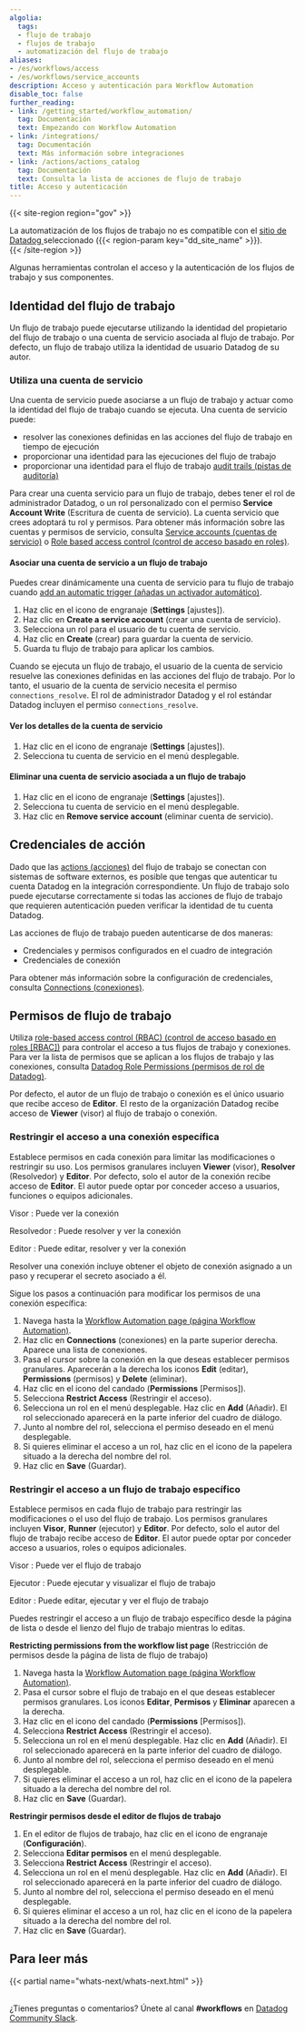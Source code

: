 ```yaml
---
algolia:
  tags:
  - flujo de trabajo
  - flujos de trabajo
  - automatización del flujo de trabajo
aliases:
- /es/workflows/access
- /es/workflows/service_accounts
description: Acceso y autenticación para Workflow Automation
disable_toc: false
further_reading:
- link: /getting_started/workflow_automation/
  tag: Documentación
  text: Empezando con Workflow Automation
- link: /integrations/
  tag: Documentación
  text: Más información sobre integraciones
- link: /actions/actions_catalog
  tag: Documentación
  text: Consulta la lista de acciones de flujo de trabajo
title: Acceso y autenticación
---
```


{{< site-region region="gov" >}}
<div class="alert alert-warning">La automatización de los flujos de trabajo no es compatible con el <a href="/getting_started/site">sitio de Datadog </a> seleccionado ({{< region-param key="dd_site_name" >}}).</div>
{{< /site-region >}}

Algunas herramientas controlan el acceso y la autenticación de los flujos de trabajo y sus componentes.

## Identidad del flujo de trabajo

Un flujo de trabajo puede ejecutarse utilizando la identidad del propietario del flujo de trabajo o una cuenta de servicio asociada al flujo de trabajo. Por defecto, un flujo de trabajo utiliza la identidad de usuario Datadog de su autor.

### Utiliza una cuenta de servicio 

Una cuenta de servicio puede asociarse a un flujo de trabajo y actuar como la identidad del flujo de trabajo cuando se ejecuta. Una cuenta de servicio puede:
- resolver las conexiones definidas en las acciones del flujo de trabajo en tiempo de ejecución
- proporcionar una identidad para las ejecuciones del flujo de trabajo
- proporcionar una identidad para el flujo de trabajo [audit trails (pistas de auditoría)][1]

Para crear una cuenta servicio para un flujo de trabajo, debes tener el rol de administrador Datadog, o un rol personalizado con el permiso **Service Account Write** (Escritura de cuenta de servicio). La cuenta servicio que crees adoptará tu rol y permisos. Para obtener más información sobre las cuentas y permisos de servicio, consulta [Service accounts (cuentas de servicio)][2] o [Role based access control (control de acceso basado en roles)][3].

#### Asociar una cuenta de servicio a un flujo de trabajo

Puedes crear dinámicamente una cuenta de servicio para tu flujo de trabajo cuando [add an automatic trigger (añadas un activador automático)][4].

1. Haz clic en el icono de engranaje (**Settings** [ajustes]).
1. Haz clic en **Create a service account** (crear una cuenta de servicio).
1. Selecciona un rol para el usuario de tu cuenta de servicio.
1. Haz clic en **Create** (crear) para guardar la cuenta de servicio.
1. Guarda tu flujo de trabajo para aplicar los cambios.

Cuando se ejecuta un flujo de trabajo, el usuario de la cuenta de servicio resuelve las conexiones definidas en las acciones del flujo de trabajo. Por lo tanto, el usuario de la cuenta de servicio necesita el permiso `connections_resolve`. El rol de administrador Datadog y el rol estándar Datadog incluyen el permiso `connections_resolve`.

#### Ver los detalles de la cuenta de servicio 

1. Haz clic en el icono de engranaje (**Settings** [ajustes]).
1. Selecciona tu cuenta de servicio en el menú desplegable.

#### Eliminar una cuenta de servicio asociada a un flujo de trabajo

1. Haz clic en el icono de engranaje (**Settings** [ajustes]).
1. Selecciona tu cuenta de servicio en el menú desplegable.
1. Haz clic en **Remove service account** (eliminar cuenta de servicio).

## Credenciales de acción

Dado que las [actions (acciones)][5] del flujo de trabajo se conectan con sistemas de software externos, es posible que tengas que autenticar tu cuenta Datadog en la integración correspondiente. Un flujo de trabajo solo puede ejecutarse correctamente si todas las acciones de flujo de trabajo que requieren autenticación pueden verificar la identidad de tu cuenta Datadog.

Las acciones de flujo de trabajo pueden autenticarse de dos maneras:
- Credenciales y permisos configurados en el cuadro de integración
- Credenciales de conexión

Para obtener más información sobre la configuración de credenciales, consulta [Connections (conexiones)][6].

## Permisos de flujo de trabajo

Utiliza [role-based access control (RBAC) (control de acceso basado en roles [RBAC])][3] para controlar el acceso a tus flujos de trabajo y conexiones. Para ver la lista de permisos que se aplican a los flujos de trabajo y las conexiones, consulta [Datadog Role Permissions (permisos de rol de Datadog)][7].

Por defecto, el autor de un flujo de trabajo o conexión es el único usuario que recibe acceso de **Editor**. El resto de la organización Datadog recibe acceso de **Viewer** (visor) al flujo de trabajo o conexión.

### Restringir el acceso a una conexión específica

Establece permisos en cada conexión para limitar las modificaciones o restringir su uso. Los permisos granulares incluyen **Viewer** (visor), **Resolver** (Resolvedor) y **Editor**. Por defecto, solo el autor de la conexión recibe acceso de **Editor**. El autor puede optar por conceder acceso a usuarios, funciones o equipos adicionales.

Visor
: Puede ver la conexión

Resolvedor
: Puede resolver y ver la conexión

Editor
: Puede editar, resolver y ver la conexión

Resolver una conexión incluye obtener el objeto de conexión asignado a un paso y recuperar el secreto asociado a él.

Sigue los pasos a continuación para modificar los permisos de una conexión específica:

1. Navega hasta la [Workflow Automation page (página Workflow Automation)][8].
1. Haz clic en **Connections** (conexiones) en la parte superior derecha. Aparece una lista de conexiones.
1. Pasa el cursor sobre la conexión en la que deseas establecer permisos granulares. Aparecerán a la derecha los iconos **Edit** (editar), **Permissions** (permisos) y **Delete** (eliminar).
1. Haz clic en el icono del candado (**Permissions** [Permisos]).
1. Selecciona **Restrict Access** (Restringir el acceso).
1. Selecciona un rol en el menú desplegable. Haz clic en **Add** (Añadir). El rol seleccionado aparecerá en la parte inferior del cuadro de diálogo.
1. Junto al nombre del rol, selecciona el permiso deseado en el menú desplegable.
1. Si quieres eliminar el acceso a un rol, haz clic en el icono de la papelera situado a la derecha del nombre del rol.
1. Haz clic en **Save** (Guardar).

### Restringir el acceso a un flujo de trabajo específico

Establece permisos en cada flujo de trabajo para restringir las modificaciones o el uso del flujo de trabajo. Los permisos granulares incluyen **Visor**, **Runner** (ejecutor) y **Editor**. Por defecto, solo el autor del flujo de trabajo recibe acceso de **Editor**. El autor puede optar por conceder acceso a usuarios, roles o equipos adicionales.

Visor
: Puede ver el flujo de trabajo

Ejecutor
: Puede ejecutar y visualizar el flujo de trabajo

Editor
: Puede editar, ejecutar y ver el flujo de trabajo

Puedes restringir el acceso a un flujo de trabajo específico desde la página de lista o desde el lienzo del flujo de trabajo mientras lo editas.

**Restricting permissions from the workflow list page** (Restricción de permisos desde la página de lista de flujo de trabajo)
1. Navega hasta la [Workflow Automation page (página Workflow Automation)][8].
1. Pasa el cursor sobre el flujo de trabajo en el que deseas establecer permisos granulares. Los iconos **Editar**, **Permisos** y **Eliminar** aparecen a la derecha.
1. Haz clic en el icono del candado (**Permissions** [Permisos]).
1. Selecciona **Restrict Access** (Restringir el acceso).
1. Selecciona un rol en el menú desplegable. Haz clic en **Add** (Añadir). El rol seleccionado aparecerá en la parte inferior del cuadro de diálogo.
1. Junto al nombre del rol, selecciona el permiso deseado en el menú desplegable.
1. Si quieres eliminar el acceso a un rol, haz clic en el icono de la papelera situado a la derecha del nombre del rol.
1. Haz clic en **Save** (Guardar).

**Restringir permisos desde el editor de flujos de trabajo**
1. En el editor de flujos de trabajo, haz clic en el icono de engranaje (**Configuración**).
1. Selecciona **Editar permisos** en el menú desplegable.
1. Selecciona **Restrict Access** (Restringir el acceso).
1. Selecciona un rol en el menú desplegable. Haz clic en **Add** (Añadir). El rol seleccionado aparecerá en la parte inferior del cuadro de diálogo.
1. Junto al nombre del rol, selecciona el permiso deseado en el menú desplegable.
1. Si quieres eliminar el acceso a un rol, haz clic en el icono de la papelera situado a la derecha del nombre del rol.
1. Haz clic en **Save** (Guardar).

## Para leer más

{{< partial name="whats-next/whats-next.html" >}}

<br>¿Tienes preguntas o comentarios? Únete al canal **#workflows** en [Datadog Community Slack][9].

[1]: /es/account_management/audit_trail/#overview
[2]: /es/account_management/org_settings/service_accounts/
[3]: /es/account_management/rbac/
[4]: /es/service_management/workflows/trigger/
[5]: /es/actions/actions_catalog/
[6]: /es/service_management/workflows/connections/
[7]: /es/account_management/rbac/permissions/#workflow-automation
[8]: https://app.datadoghq.com/workflow
[9]: https://datadoghq.slack.com/